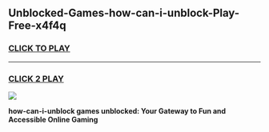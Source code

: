 
## Unblocked-Games-how-can-i-unblock-Play-Free-x4f4q
<h3>
<a href="https://premium76.site?title=how-can-i-unblock&ref=23A">CLICK TO PLAY</a></h3>
<hr>

<h3>
<a href="https://premium76.site?title=how-can-i-unblock&ref=23A">CLICK 2 PLAY</a>
  
</h3>

<a href="https://premium76.site?title=how-can-i-unblock&ref=23A"><img src="https://clearcache.store/games.png"></a>


**how-can-i-unblock games unblocked: Your Gateway to Fun and Accessible Online Gaming**
